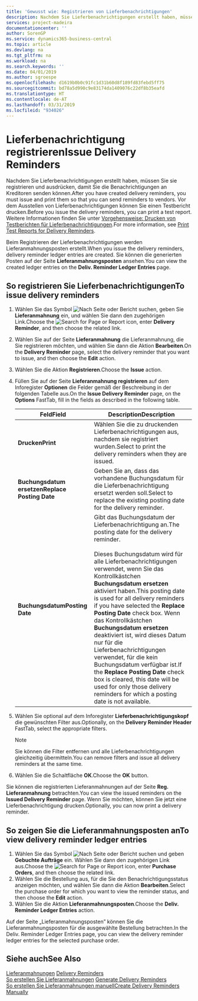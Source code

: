 ```yaml
---
title: 'Gewusst wie: Registrieren von Lieferbenachrichtigungen'
description: Nachdem Sie Lieferbenachrichtigungen erstellt haben, müssen Sie sie registrieren und ausdrücken, damit Sie die Benachrichtigungen an Kreditoren senden können. Vor der Registrierung der Lieferbenachrichtigungen können Sie einen Testbericht drucken.
services: project-madeira
documentationcenter: ''
author: SorenGP
ms.service: dynamics365-business-central
ms.topic: article
ms.devlang: na
ms.tgt_pltfrm: na
ms.workload: na
ms.search.keywords: ''
ms.date: 04/01/2019
ms.author: sgroespe
ms.openlocfilehash: d1619b0b0c91fc1d31b60d8f189fd83febd5ff75
ms.sourcegitcommit: bd78a5d990c9e83174da1409076c22df8b35eafd
ms.translationtype: HT
ms.contentlocale: de-AT
ms.lasthandoff: 03/31/2019
ms.locfileid: "934026"
---
```

# <a name="issue-delivery-reminders"></a><span data-ttu-id="01f25-104">Lieferbenachrichtigung registrieren</span><span class="sxs-lookup"><span data-stu-id="01f25-104">Issue Delivery Reminders</span></span>
<span data-ttu-id="01f25-105">Nachdem Sie Lieferbenachrichtigungen erstellt haben, müssen Sie sie registrieren und ausdrücken, damit Sie die Benachrichtigungen an Kreditoren senden können.</span><span class="sxs-lookup"><span data-stu-id="01f25-105">After you have created delivery reminders, you must issue and print them so that you can send reminders to vendors.</span></span> <span data-ttu-id="01f25-106">Vor dem Ausstellen von Lieferbenachrichtigungen können Sie einen Testbericht drucken.</span><span class="sxs-lookup"><span data-stu-id="01f25-106">Before you issue the delivery reminders, you can print a test report.</span></span> <span data-ttu-id="01f25-107">Weitere Informationen finden Sie unter [Vorgehensweise: Drucken von Testberichten für  Lieferbenachrichtigungen](how-to-print-test-reports-for-delivery-reminders.md).</span><span class="sxs-lookup"><span data-stu-id="01f25-107">For more information, see [Print Test Reports for Delivery Reminders](how-to-print-test-reports-for-delivery-reminders.md).</span></span>  

<span data-ttu-id="01f25-108">Beim Registrieren der Lieferbenachrichtigungen werden Lieferanmahnungsposten erstellt.</span><span class="sxs-lookup"><span data-stu-id="01f25-108">When you issue the delivery reminders, delivery reminder ledger entries are created.</span></span> <span data-ttu-id="01f25-109">Sie können die generierten Posten auf der Seite **Lieferanmahnungsposten** ansehen.</span><span class="sxs-lookup"><span data-stu-id="01f25-109">You can view the created ledger entries on the **Deliv. Reminder Ledger Entries** page.</span></span>  

## <a name="to-issue-delivery-reminders"></a><span data-ttu-id="01f25-110">So registrieren Sie Lieferbenachrichtigungen</span><span class="sxs-lookup"><span data-stu-id="01f25-110">To issue delivery reminders</span></span>  

1.  <span data-ttu-id="01f25-111">Wählen Sie das Symbol ![Nach Seite oder Bericht suchen](../../media/ui-search/search_small.png "Nach Seite oder Bericht suchen"), geben Sie **Lieferanmahnung** ein, und wählen Sie dann den zugehörigen Link.</span><span class="sxs-lookup"><span data-stu-id="01f25-111">Choose the ![Search for Page or Report](../../media/ui-search/search_small.png "Search for Page or Report icon") icon, enter **Delivery Reminder**, and then choose the related link.</span></span>  
2.  <span data-ttu-id="01f25-112">Wählen Sie auf der Seite **Lieferanmahnung** die Lieferanmahnung, die Sie registrieren möchten, und wählen Sie dann die Aktion **Bearbeiten**.</span><span class="sxs-lookup"><span data-stu-id="01f25-112">On the **Delivery Reminder** page, select the delivery reminder that you want to issue, and then choose the **Edit** action.</span></span>  
3.  <span data-ttu-id="01f25-113">Wählen Sie die Aktion **Registrieren**.</span><span class="sxs-lookup"><span data-stu-id="01f25-113">Choose the **Issue** action.</span></span>  
4.  <span data-ttu-id="01f25-114">Füllen Sie auf der Seite **Lieferanmahnung registrieren** auf dem Inforegister **Optionen** die Felder gemäß der Beschreibung in der folgenden Tabelle aus.</span><span class="sxs-lookup"><span data-stu-id="01f25-114">On the **Issue Delivery Reminder** page, on the **Options** FastTab, fill in the fields as described in the following table.</span></span>  

    |<span data-ttu-id="01f25-115">Feld</span><span class="sxs-lookup"><span data-stu-id="01f25-115">Field</span></span>|<span data-ttu-id="01f25-116">Description</span><span class="sxs-lookup"><span data-stu-id="01f25-116">Description</span></span>|  
    |---------------------------------|---------------------------------------|  
    |<span data-ttu-id="01f25-117">**Drucken**</span><span class="sxs-lookup"><span data-stu-id="01f25-117">**Print**</span></span>|<span data-ttu-id="01f25-118">Wählen Sie die zu druckenden Lieferbenachrichtigungen aus, nachdem sie registriert wurden.</span><span class="sxs-lookup"><span data-stu-id="01f25-118">Select to print the delivery reminders when they are issued.</span></span>|  
    |<span data-ttu-id="01f25-119">**Buchungsdatum ersetzen**</span><span class="sxs-lookup"><span data-stu-id="01f25-119">**Replace Posting Date**</span></span>|<span data-ttu-id="01f25-120">Geben Sie an, dass das vorhandene Buchungsdatum für die Lieferbenachrichtigung ersetzt werden soll.</span><span class="sxs-lookup"><span data-stu-id="01f25-120">Select to replace the existing posting date for the delivery reminder.</span></span>|  
    |<span data-ttu-id="01f25-121">**Buchungsdatum**</span><span class="sxs-lookup"><span data-stu-id="01f25-121">**Posting Date**</span></span>|<span data-ttu-id="01f25-122">Gibt das Buchungsdatum der Lieferbenachrichtigung an.</span><span class="sxs-lookup"><span data-stu-id="01f25-122">The posting date for the delivery reminder.</span></span><br /><br /> <span data-ttu-id="01f25-123">Dieses Buchungsdatum wird für alle Lieferbenachrichtigungen verwendet, wenn Sie das Kontrollkästchen **Buchungsdatum ersetzen** aktiviert haben.</span><span class="sxs-lookup"><span data-stu-id="01f25-123">This posting date is used for all delivery reminders if you have selected the **Replace Posting Date** check box.</span></span> <span data-ttu-id="01f25-124">Wenn das Kontrollkästchen **Buchungsdatum ersetzen** deaktiviert ist, wird dieses Datum nur für die Lieferbenachrichtigungen verwendet, für die kein Buchungsdatum verfügbar ist.</span><span class="sxs-lookup"><span data-stu-id="01f25-124">If the **Replace Posting Date** check box is cleared, this date will be used for only those delivery reminders for which a posting date is not available.</span></span>|  

5.  <span data-ttu-id="01f25-125">Wählen Sie optional auf dem Inforegister **Lieferbenachrichtigungskopf** die gewünschten Filter aus.</span><span class="sxs-lookup"><span data-stu-id="01f25-125">Optionally, on the **Delivery Reminder Header** FastTab, select the appropriate filters.</span></span>  

    > [!NOTE]  
    >  <span data-ttu-id="01f25-126">Sie können die Filter entfernen und alle Lieferbenachrichtigungen gleichzeitig übermitteln.</span><span class="sxs-lookup"><span data-stu-id="01f25-126">You can remove filters and issue all delivery reminders at the same time.</span></span>  

6.  <span data-ttu-id="01f25-127">Wählen Sie die Schaltfläche **OK**.</span><span class="sxs-lookup"><span data-stu-id="01f25-127">Choose the **OK** button.</span></span>  

<span data-ttu-id="01f25-128">Sie können die registrierten Lieferanmahnungen auf der Seite **Reg. Lieferanmahnung** betrachten.</span><span class="sxs-lookup"><span data-stu-id="01f25-128">You can view the issued reminders on the **Issued Delivery Reminder** page.</span></span> <span data-ttu-id="01f25-129">Wenn Sie möchten, können Sie jetzt eine Lieferbenachrichtigung drucken.</span><span class="sxs-lookup"><span data-stu-id="01f25-129">Optionally, you can now print a delivery reminder.</span></span>  

## <a name="to-view-delivery-reminder-ledger-entries"></a><span data-ttu-id="01f25-130">So zeigen Sie die Lieferanmahnungsposten an</span><span class="sxs-lookup"><span data-stu-id="01f25-130">To view delivery reminder ledger entries</span></span>  

1.  <span data-ttu-id="01f25-131">Wählen Sie das Symbol ![Nach Seite oder Bericht suchen](../../media/ui-search/search_small.png "Nach Seite oder Bericht suchen") und geben **Gebuchte Aufträge** ein. Wählen Sie dann den zugehörigen Link aus.</span><span class="sxs-lookup"><span data-stu-id="01f25-131">Choose the ![Search for Page or Report](../../media/ui-search/search_small.png "Search for Page or Report icon") icon, enter **Purchase Orders**, and then choose the related link.</span></span>  
2.  <span data-ttu-id="01f25-132">Wählen Sie die Bestellung aus, für die Sie den Benachrichtigungsstatus anzeigen möchten, und wählen Sie dann die Aktion **Bearbeiten**.</span><span class="sxs-lookup"><span data-stu-id="01f25-132">Select the purchase order for which you want to view the reminder status, and then choose the **Edit** action.</span></span>  
3.  <span data-ttu-id="01f25-133">Wählen Sie die Aktion **Lieferanmahnungsposten**.</span><span class="sxs-lookup"><span data-stu-id="01f25-133">Choose the **Deliv. Reminder Ledger Entries** action.</span></span>  

<span data-ttu-id="01f25-134">Auf der Seite „Lieferanmahnungsposten” können Sie die Lieferanmahnungsposten für die ausgewählte Bestellung betrachten.</span><span class="sxs-lookup"><span data-stu-id="01f25-134">In the Deliv. Reminder Ledger Entries page, you can view the delivery reminder ledger entries for the selected purchase order.</span></span>  

## <a name="see-also"></a><span data-ttu-id="01f25-135">Siehe auch</span><span class="sxs-lookup"><span data-stu-id="01f25-135">See Also</span></span>  
 <span data-ttu-id="01f25-136">[Lieferanmahnungen](delivery-reminders.md) </span><span class="sxs-lookup"><span data-stu-id="01f25-136">[Delivery Reminders](delivery-reminders.md) </span></span>  
 <span data-ttu-id="01f25-137">[So erstellen Sie Lieferanmahnungen](how-to-generate-delivery-reminders.md) </span><span class="sxs-lookup"><span data-stu-id="01f25-137">[Generate Delivery Reminders](how-to-generate-delivery-reminders.md) </span></span>  
 [<span data-ttu-id="01f25-138">So erstellen Sie Lieferanmahnungen manuell</span><span class="sxs-lookup"><span data-stu-id="01f25-138">Create Delivery Reminders Manually</span></span>](how-to-create-delivery-reminders-manually.md)
